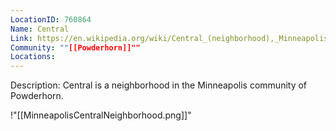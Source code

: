```yaml
---
LocationID: 760864
Name: Central
Link: https://en.wikipedia.org/wiki/Central_(neighborhood),_Minneapolis 
Community: ""[[Powderhorn]]""
Locations: 
---
```


Description:
Central is a neighborhood in the Minneapolis community of Powderhorn.

!"[[MinneapolisCentralNeighborhood.png]]"